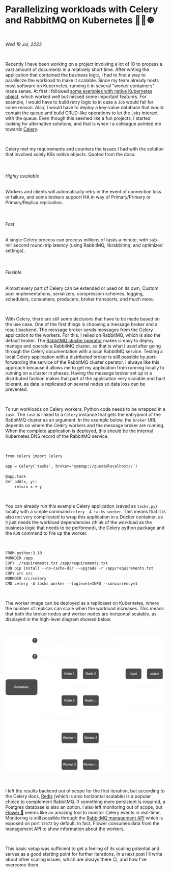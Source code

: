 # Parallelizing workloads with Celery and RabbitMQ on Kubernetes 🍃🐇☸️

&nbsp;

_Wed 19 Jul, 2023_

&nbsp;

Recently I have been working on a project involving a lot of IO to process a vast amount of documents in a relatively short time. After writing the application that contained the business logic, I had to find a way to parallelize the workload to make it scalable. Since my team already hosts most software on Kubernetes, running it in several "worker containers" made sense. At first I followed [some examples with native Kubernetes object](https://kubernetes.io/docs/tasks/job/parallel-processing-expansion/), which worked well but missed some important features. For example, I would have to build retry logic to in case a `Job` would fail for some reason. Also, I would have to deploy a key-value database that would contain the queue and build CRUD-like operations to let the `Jobs` interact with the queue. Even though this seemed like a fun projects, I started looking for alternative solutions, and that is when I a colleague pointed me towards [Celery](https://docs.celeryq.dev/en/stable/getting-started/introduction.html).

&nbsp;

Celery met my requirements and counters the issues I had with the solution that involved solely K8s native objects. Quoted from the docs:

&nbsp;

###### Highly available

Workers and clients will automatically retry in the event of connection loss or failure, and some brokers support HA in way of Primary/Primary or Primary/Replica replication.

&nbsp;

###### Fast

A single Celery process can process millions of tasks a minute, with sub-millisecond round-trip latency (using RabbitMQ, librabbitmq, and optimized settings).

&nbsp;

###### Flexible

Almost every part of Celery can be extended or used on its own, Custom pool implementations, serializers, compression schemes, logging, schedulers, consumers, producers, broker transports, and much more.

&nbsp;

With Celery, there are still some decisions that have to be made based on the use case. One of the first things is choosing a message broker and a result backend. The message broker sends messages from the Celery application to the workers. For this, I relied on RabbitMQ, which is also the default broker. The [RabbitMQ cluster operator](https://www.rabbitmq.com/kubernetes/operator/operator-overview.html) makes is easy to deploy, manage and operate a RabbitMQ cluster, so that is what I used after going through the Celery documentation with a local RabbitMQ service. Testing a local Celery application with a distributed broker is still possible by port-forwarding the service of the RabbitMQ cluster operator. I always like this approach because it allows me to get my application from running locally to running on a cluster in phases. Having the message broker set up in a distributed fashion makes that part of the application very scalable and fault tolerant, as data is replicated on several nodes so data loss can be prevented.

&nbsp;

To run workloads on Celery workers, Python code needs to be wrapped in a `task`. The `task` is linked to a `Celery` instance that gets the entrypoint of the RabbitMQ cluster as an argument. In the example below, the `broker` URL depends on where the Celery workers and the message broker are running. When the complete application is deployed, this should be the internal Kubernetes DNS record of the RabbitMQ service.

&nbsp;

```
from celery import Celery

app = Celery('tasks', broker='pyamqp://guest@localhost//')

@app.task
def add(x, y):
    return x + y
```

&nbsp;

You can already run this example Celery application (saved as `tasks.py`) locally with a simple command `celery -A tasks worker`. This means that it is also not very complicated to wrap this application in a Docker container, as it just needs the workload dependencies (think of the workload as the business logic that needs to be performed), the Celery python package and the `RUN` command to fire up the worker.

&nbsp;

```
FROM python:3.10
WORKDIR /app
COPY ./requirements.txt /app/requirements.txt
RUN pip install --no-cache-dir --upgrade -r /app/requirements.txt
COPY src src
WORKDIR src/celery
CMD celery -A tasks worker --loglevel=INFO --concurrency=1
```

&nbsp;

The worker image can be deployed as a replicaset on Kubernetes, where the number of replicas can scale when the workload increases. This means that both the broker nodes and worker nodes are horizontal scalable, as displayed in the high-level diagram showed below.

&nbsp;

![Diagram](../images/k8s_celery_scaling.svg)

&nbsp;

I left the results backend out of scope for the first iteration, but according to the Celery docs, [Redis](https://redis.io/) (which is also horizontal scalable) is a popular choice to complement RabbitMQ. If something more persistent is required, a Postgres database is also an option. I also left monitoring out of scope, but [Flower 🌸](https://flower.readthedocs.io/en/latest/features.html) seems like an amazing tool to monitor Celery events in real-time. Monitoring is still possible through the [RabbitMQ management API](https://www.rabbitmq.com/management.html) which is exposed on port `15672` by default. In fact, Flower consumes data from the management API to show information about the workers.

&nbsp;

This basic setup was sufficient to get a feeling of its scaling potential and serves as a good starting point for further iterations. In a next post I'll write about other scaling issues, which are always there 😉, and how I've overcome them.
